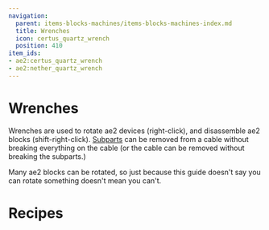 ```yaml
---
navigation:
  parent: items-blocks-machines/items-blocks-machines-index.md
  title: Wrenches
  icon: certus_quartz_wrench
  position: 410
item_ids:
- ae2:certus_quartz_wrench
- ae2:nether_quartz_wrench
---
```

# Wrenches

<Row><ItemImage id="certus_quartz_wrench" scale="4" /><ItemImage id="nether_quartz_wrench" scale="4" /></Row>

Wrenches are used to rotate ae2 devices (right-click), and disassemble ae2 blocks (shift-right-click).
[Subparts](../ae2-mechanics/cable-subparts.md) can be removed from a cable without breaking everything on the cable
(or the cable can be removed without breaking the subparts.)

Many ae2 blocks can be rotated, so just because this guide doesn't say you can rotate something doesn't mean you can't.

# Recipes

<Row><RecipeFor id="certus_quartz_wrench" /><RecipeFor id="nether_quartz_wrench" /></Row>